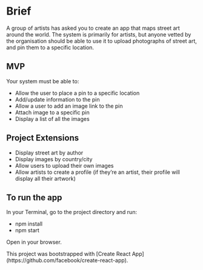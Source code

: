 <h1>Brief</h1>

A group of artists has asked you to create an app that maps street art around the world. The system is primarily for artists, but anyone vetted by the organisation should be able to use it to upload photographs of street art, and pin them to a specific location.

<h2>MVP</h2>
Your system must be able to:<br>
<ul>
  <li>Allow the user to place a pin to a specific location</li>
  <li>Add/update information to the pin</li>
  <li>Allow a user to add an image link to the pin</li>
  <li>Attach image to a specific pin</li>
  <li>Display a list of all the images</li>
</ul>

<h2>Project Extensions</h2>
<ul>
  <li>Display street art by author</li>
  <li>Display images by country/city</li>
  <li>Allow users to upload their own images</li>
  <li>Allow artists to create a profile (if they’re an artist, their profile will display all their artwork)</li>
</ul>


## To run the app

<p>
In your Terminal, go to the project directory and run:
<ul>
  <li>npm install</li>
  <li>npm start</li>
</ul>
Open <a href="http://localhost:3000"></a> in your browser.
</p>
<p>This project was bootstrapped with [Create React App](https://github.com/facebook/create-react-app).</p>
